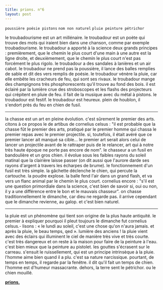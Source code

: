 ```yaml
---
title: prions. n°6
layout: post
---
```


`poussière poésie pistons`
`nom non naturel`
`pluie peinture pétrichor`

le troubadourisme est un art millénaire. le troubadour est un poète qui trouve des mots qui iraient bien dans une chanson, comme par exemple troubadourisme. le troubadour a apporté à la science deux grands principes : premièrement, que le chemin le plus court d'une main à une autre est la ligne droite, et deuxièmement, que le chemin le plus court n'est pas forcément le plus rigolo. le troubadour a des sandales à lanières et un air cabot. le troubadour ne prend pas la poussière, il lance des balles remplies de sable et dit des vers remplis de poésie. le troubadour vénère la pluie, car elle embête les cracheurs de feu, qui sont ses rivaux. le troubadour mange des champignons très phosphorescents qu'il trouve au fond des bois. il est éclairé par la lumière crue des stroboscopes et les flashs des projecteurs qui crépitent en pluie de feu. il fait de la musique avec du métal à pistons. le troubadour est festif. le troubadour est heureux. plein de houblon, il s'endort près du feu en chien de fusil.

---

la chasse est un art en pleine évolution. c'est sûrement le premier des arts. citons à ce propos le de artibus de cornelius celsus : "il est probable que la chasse fût le premier des arts, pratiqué par le premier homme qui chassa le premier repas avec le premier projectile. si, toutefois, il était avéré que ce premier lancer ait manqué sa cible... le premier art serait alors celui de lancer un projectile avant de le rattraper puis de le relancer, art qui à notre très haute époque ne porte pas encore de nom". le chasseur a un fusil en bandoulière et un gros chien. il évolue sous les faibles rayons du soleil matinal que la clairière laisse passer (on dit aussi que l'aurore darde ses rayons d'argent à travers les écharpes de brume). le fonctionnement d'un fusil est très simple. la gâchette déclenche le chien, qui percute la cartouche. la poudre explose. la balle fend l'air dans un grand flash, et va vers un flanc animal par le chemin le plus court. cornelius encore : "s'il est une question primordiale dans la science, c'est bien de savoir si, oui ou non, il y a une différence entre le bon et le mauvais chasseur". on chasse traditionnellement le dimanche, car dieu ne regarde pas. il arrive cependant que le dimanche revienne, au galop. et c'est bien naturel.

---

la pluie est un phénomène qui tient son origine de la plus haute antiquité. le premier à expliquer pourquoi il pleut toujours le dimanche fut cornelius celsus.- lisons : « le lundi au soleil, c'est une chose qu'on n'aura jamais. et après la pluie, le beau temps, qed ». lumière des anciens ! la pluie vient avec des éclairs qui illuminent le ciel de manière très vive et très courte. c'est très dangereux et on reste à la maison pour faire de la peinture à l'eau. c'est bien mieux que la peinture au pistolet. les gouttes s'écrasent sur le carreau. s'ensuit le ruissellement, qui est un principe intrinsèque à la pluie. l'homme aime bien quand il a plu. c'est sa nature narcissique. pourtant, de temps en temps, il regarde par la fenêtre. il dit qu'il fait un temps de chien. l'homme est d'humeur massacrante. dehors, la terre sent le pétrichor. ou le chien mouillé.

[**prions.**](../prions.html)
